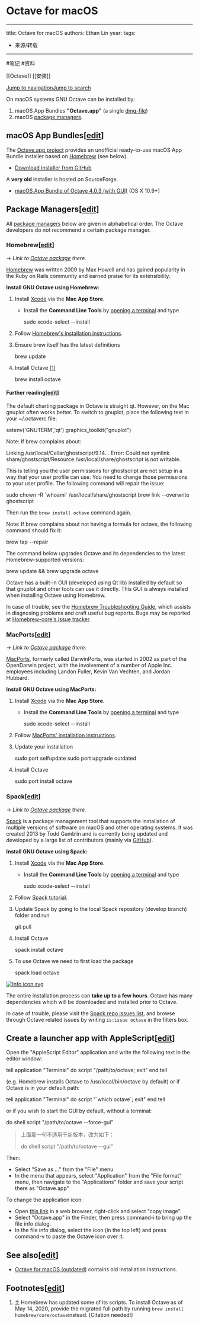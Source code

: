 # Octave for macOS


---
title: Octave for macOS
authors: Ethan Lin
year:
tags:
  - 来源/转载 
---


#笔记 
#资料 

[[Octave]]
[[安装]]

[Jump to navigation](https://wiki.octave.org/Octave_for_macOS#mw-head)[Jump to search](https://wiki.octave.org/Octave_for_macOS#searchInput)

On macOS systems GNU Octave can be installed by:

1.  macOS App Bundles **"Octave.app"** (a single [dmg-file](https://en.wikipedia.org/wiki/Apple_Disk_Image))
2.  macOS [package managers](https://wiki.octave.org/Octave_for_macOS#Package_Managers).

macOS App Bundles\[[edit](https://wiki.octave.org/wiki/index.php?title=Octave_for_macOS&action=edit&section=1 "Edit section: macOS App Bundles")\]
--------------------------------------------------------------------------------------------------------------------------------------------------

The [Octave.app project](https://octave-app.org/) provides an unofficial ready-to-use macOS App Bundle installer based on [Homebrew](https://wiki.octave.org/Octave_for_macOS#Homebrew) (see below).

-   [Download installer from GitHub](https://github.com/octave-app/octave-app/releases)

A **very old** installer is hosted on SourceForge.

-   [macOS App Bundle of Octave 4.0.3 (with GUI)](https://sourceforge.net/projects/octave/files/Octave%20MacOSX%20Binary/2016-07-11-binary-octave-4.0.3/octave_gui_403_appleblas.dmg/download) (OS X 10.9+)

Package Managers\[[edit](https://wiki.octave.org/wiki/index.php?title=Octave_for_macOS&action=edit&section=2 "Edit section: Package Managers")\]
------------------------------------------------------------------------------------------------------------------------------------------------

All [package managers](https://en.wikipedia.org/wiki/Package_manager) below are given in alphabetical order. The Octave developers do not recommend a certain package manager.

### Homebrew\[[edit](https://wiki.octave.org/wiki/index.php?title=Octave_for_macOS&action=edit&section=3 "Edit section: Homebrew")\]

→ _Link to [Octave package](https://formulae.brew.sh/formula/octave) there._

[Homebrew](https://brew.sh/) was written 2009 by Max Howell and has gained popularity in the Ruby on Rails community and earned praise for its extensibility.

**Install GNU Octave using Homebrew:**

1.  Install [Xcode](https://developer.apple.com/xcode/) via the **Mac App Store**.
    -   Install the **Command Line Tools** by [opening a terminal](https://support.apple.com/guide/terminal/open-or-quit-terminal-apd5265185d-f365-44cb-8b09-71a064a42125/mac) and type 
        
        sudo xcode-select --install
    
2.  Follow [Homebrew's installation instructions](https://brew.sh/).
3.  Ensure brew itself has the latest definitions 
    
    brew update
    
4.  Install Octave [\[1\]](https://wiki.octave.org/Octave_for_macOS#cite_note-1)
    
    brew install octave
    

#### Further reading\[[edit](https://wiki.octave.org/wiki/index.php?title=Octave_for_macOS&action=edit&section=4 "Edit section: Further reading")\]

The default charting package in Octave is straight qt. However, on the Mac gnuplot often works better. To switch to gnuplot, place the following text in your ~/.octaverc file:

setenv('GNUTERM','qt')
graphics\_toolkit("gnuplot")

Note: If brew complains about:

Linking /usr/local/Cellar/ghostscript/9.14...
Error: Could not symlink share/ghostscript/Resource
/usr/local/share/ghostscript is not writable.

This is telling you the user permissions for ghostscript are not setup in a way that your user profile can use. You need to change those permissions to your user profile. The following command will repair the issue:

sudo chown -R \`whoami\` /usr/local/share/ghostscript
brew link --overwrite ghostscript

Then run the `brew install octave` command again.

Note: If brew complains about not having a formula for octave, the following command should fix it:

brew tap --repair

The command below upgrades Octave and its dependencies to the latest Homebrew-supported versions:

brew update && brew upgrade octave

Octave has a built-in GUI (developed using Qt lib) installed by default so that gnuplot and other tools can use it directly. This GUI is always installed when installing Octave using Homebrew.

In case of trouble, see the [Homebrew Troubleshooting Guide](https://docs.brew.sh/Troubleshooting), which assists in diagnosing problems and craft useful bug reports. Bugs may be reported at [Homebrew-core's issue tracker](https://github.com/Homebrew/homebrew-core/issues).

### MacPorts\[[edit](https://wiki.octave.org/wiki/index.php?title=Octave_for_macOS&action=edit&section=5 "Edit section: MacPorts")\]

→ _Link to [Octave package](https://github.com/macports/macports-ports/blob/master/math/octave/Portfile) there._

[MacPorts](http://www.macports.org/), formerly called DarwinPorts, was started in 2002 as part of the OpenDarwin project, with the involvement of a number of Apple Inc. employees including Landon Fuller, Kevin Van Vechten, and Jordan Hubbard.

**Install GNU Octave using MacPorts:**

1.  Install [Xcode](https://developer.apple.com/xcode/) via the **Mac App Store**.
    -   Install the **Command Line Tools** by [opening a terminal](https://support.apple.com/guide/terminal/open-or-quit-terminal-apd5265185d-f365-44cb-8b09-71a064a42125/mac) and type 
        
        sudo xcode-select --install
    
2.  Follow [MacPorts' installation instructions](https://www.macports.org/install.php).
3.  Update your installation 
    
    sudo port selfupdate
    sudo port upgrade outdated
    
4.  Install Octave 
    
    sudo port install octave
    

### Spack\[[edit](https://wiki.octave.org/wiki/index.php?title=Octave_for_macOS&action=edit&section=6 "Edit section: Spack")\]

→ _Link to [Octave package](https://github.com/spack/spack/blob/develop/var/spack/repos/builtin/packages/octave/package.py) there._

[Spack](https://spack.io/) is a package management tool that supports the installation of multiple versions of software on macOS and other operating systems. It was created 2013 by Todd Gamblin and is currently being updated and developed by a large list of contributors (mainly via [GitHub](https://github.com/spack/spack)).

**Install GNU Octave using Spack:**

1.  Install [Xcode](https://developer.apple.com/xcode/) via the **Mac App Store**.
    -   Install the **Command Line Tools** by [opening a terminal](https://support.apple.com/guide/terminal/open-or-quit-terminal-apd5265185d-f365-44cb-8b09-71a064a42125/mac) and type 
        
        sudo xcode-select --install
    
2.  Follow [Spack tutorial](https://spack-tutorial.readthedocs.io/en/latest/).
3.  Update Spack by going to the local Spack repository (develop branch) folder and run 
    
    git pull
    
4.  Install Octave 
    
    spack install octave
    
5.  To use Octave we need to first load the package 
    
    spack load octave
    

[![Info icon.svg](https://wiki.octave.org/wiki/images/thumb/a/ae/Info_icon.svg/26px-Info_icon.svg.png)](https://wiki.octave.org/File:Info_icon.svg)

The entire installation process can **take up to a few hours**. Octave has many dependencies which will be downloaded and installed prior to Octave.

In case of trouble, please visit the [Spack repo issues list](https://github.com/spack/spack/issues), and browse through Octave related issues by writing `is:issue octave` in the filters box.

Create a launcher app with AppleScript\[[edit](https://wiki.octave.org/wiki/index.php?title=Octave_for_macOS&action=edit&section=7 "Edit section: Create a launcher app with AppleScript")\]
--------------------------------------------------------------------------------------------------------------------------------------------------------------------------------------------

Open the "AppleScript Editor" application and write the following text in the editor window:

tell application "Terminal"
 do script "/path/to/octave; exit"
end tell

(e.g. Homebrew installs Octave to /usr/local/bin/octave by default) or if Octave is in your default path:

tell application "Terminal"
 do script "\`which octave\`; exit"
end tell

or if you wish to start the GUI by default, without a terminal:

do shell script "/path/to/octave --force-gui”

> 上面那一句不适用于新版本，改为如下：
>
> do shell script "/path/to/octave --gui"

Then:

-   Select "Save as ..." from the "File" menu
-   In the menu that appears, select "Application" from the "File format" menu, then navigate to the "Applications" folder and save your script there as "Octave.app"

To change the application icon:

-   Open [this link](https://wiki.octave.org/File:Icon.png "File:Icon.png") in a web browser, right-click and select "copy image".
-   Select "Octave.app" in the Finder, then press command-i to bring up the file info dialog.
-   In the file info dialog, select the icon (in the top left) and press command-v to paste the Octave icon over it.

See also\[[edit](https://wiki.octave.org/wiki/index.php?title=Octave_for_macOS&action=edit&section=8 "Edit section: See also")\]
--------------------------------------------------------------------------------------------------------------------------------

-   [Octave for macOS (outdated)](https://wiki.octave.org/Octave_for_macOS_(outdated) "Octave for macOS (outdated)") contains old installation instructions.

Footnotes\[[edit](https://wiki.octave.org/wiki/index.php?title=Octave_for_macOS&action=edit&section=9 "Edit section: Footnotes")\]
----------------------------------------------------------------------------------------------------------------------------------

1.  [↑](https://wiki.octave.org/Octave_for_macOS#cite_ref-1) Homebrew has updated some of its scripts. To install Octave as of May 14, 2020, provide the migrated full path by running `brew install homebrew/core/octave`instead. \[Citation needed!\]